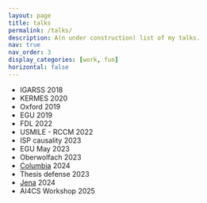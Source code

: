 ```yaml
---
layout: page
title: talks
permalink: /talks/
description: A(n under construction) list of my talks.
nav: true
nav_order: 3
display_categories: [work, fun]
horizontal: false
---
```


  
- IGARSS 2018
- KERMES 2020
- Oxford 2019
- EGU 2019
- FDL 2022
- USMILE - RCCM 2022
- ISP causality 2023
- EGU May 2023
- Oberwolfach 2023
- [Columbia](../../assets/Icp_columbia_v0.pdf) 2024
- Thesis defense 2023
- [Jena](../../assets7Jena_USMILE_latent_functions_formato_USMILE.pdf) 2024
- AI4CS Workshop 2025
